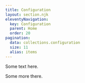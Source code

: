 ```yaml
---
title: Configuration
layout: section.njk
eleventyNavigation:
  key: Configuration
  parent: Home
  order: 20
pagination:
  data: collections.configuration
  size: 11
  alias: items
---
```


Some text here.

Some more there.

